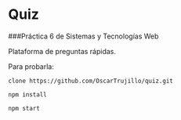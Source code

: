 # Quiz
###Práctica 6 de Sistemas y Tecnologías Web

Plataforma de preguntas rápidas.

Para probarla:

    clone https://github.com/OscarTrujillo/quiz.git
    
    npm install
    
    npm start

